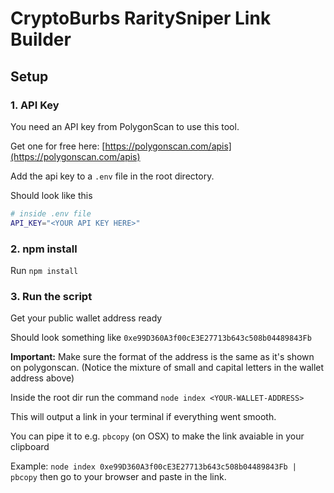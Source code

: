 # CryptoBurbs RaritySniper Link Builder


## Setup

### 1. API Key

You need an API key from PolygonScan to use this tool.

Get one for free here: [https://polygonscan.com/apis](https://polygonscan.com/apis)

Add the api key to a `.env` file in the root directory.

Should look like this 

```sh
# inside .env file
API_KEY="<YOUR API KEY HERE>"
```

### 2. npm install

Run `npm install`

### 3. Run the script

Get your public wallet address ready

Should look something like `0xe99D360A3f00cE3E27713b643c508b04489843Fb`

**Important:** Make sure the format of the address is the same as it's shown on polygonscan. 
(Notice the mixture of small and capital letters in the wallet address above)

Inside the root dir run the command `node index <YOUR-WALLET-ADDRESS>`

This will output a link in your terminal if everything went smooth.

You can pipe it to e.g. `pbcopy` (on OSX) to make the link avaiable in your clipboard

Example: `node index 0xe99D360A3f00cE3E27713b643c508b04489843Fb | pbcopy` then go to your browser and paste in the link.
